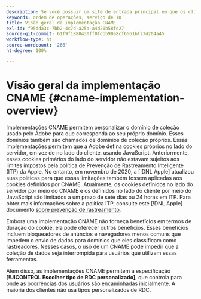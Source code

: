 ```yaml
---
description: Se você possuir um site de entrada principal em que os clientes possam ser identificados antes que visitem outros domínios, um CNAME poderá ativar o rastreamento entre domínios nos navegadores que não aceitam cookies de terceiros (como o Safari).
keywords: ordem de operações, serviço de ID
title: Visão geral da implementação CNAME
exl-id: f95dda3c-7bb2-4c7d-a25a-a4d20b58fe27
source-git-commit: 61f9f1888430ff0fdbb90a8cf6561bf23d204a45
workflow-type: ht
source-wordcount: '266'
ht-degree: 100%

---
```


# Visão geral da implementação CNAME {#cname-implementation-overview}

Implementações CNAME permitem personalizar o domínio de coleção usado pelo Adobe para que corresponda ao seu próprio domínio. Esses domínios também são chamados de domínios de coleção próprios. Essas implementações permitem que a Adobe defina cookies próprios no lado do servidor, em vez de no lado do cliente, usando JavaScript. Anteriormente, esses cookies primários do lado do servidor não estavam sujeitos aos limites impostos pela política de Prevenção de Rastreamento Inteligente (ITP) da Apple. No entanto, em novembro de 2020, a [!DNL Apple] atualizou suas políticas para que essas limitações também fossem aplicadas aos cookies definidos por CNAME. Atualmente, os cookies definidos no lado do servidor por meio do CNAME e os definidos no lado do cliente por meio do JavaScript são limitados a um prazo de sete dias ou 24 horas em ITP. Para obter mais informações sobre a política ITP, consulte este [!DNL Apple] documento [sobre prevenção de rastreamento](https://webkit.org/tracking-prevention/#intelligent-tracking-prevention-itp).

Embora uma implementação CNAME não forneça benefícios em termos de duração do cookie, ela pode oferecer outros benefícios. Esses benefícios incluem bloqueadores de anúncios e navegadores menos comuns que impedem o envio de dados para domínios que eles classificam como rastreadores. Nesses casos, o uso de um CNAME pode impedir que a coleção de dados seja interrompida para usuários que utilizam essas ferramentas.

Além disso, as implementações CNAME permitem a especificação **[!UICONTROL Escolher tipo de RDC personalizado]**, que controla para onde as ocorrências dos usuários são encaminhadas inicialmente. A maioria dos clientes não usa tipos personalizados de RDC.
